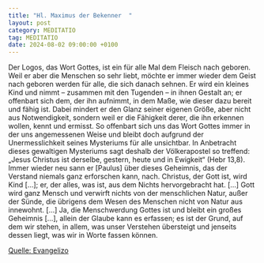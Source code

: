 ```yaml
---
title: "Hl. Maximus der Bekenner  "
layout: post
category: MEDITATIO
tag: MEDITATIO
date: 2024-08-02 09:00:00 +0100
---
```

Der Logos, das Wort Gottes, ist ein für alle Mal dem Fleisch nach geboren. Weil er aber die Menschen so sehr liebt, möchte er immer wieder dem Geist nach geboren werden für alle, die sich danach sehnen. Er wird ein kleines Kind und nimmt – zusammen mit den Tugenden – in ihnen Gestalt an; er offenbart sich dem, der ihn aufnimmt, in dem Maße, wie dieser dazu bereit und fähig ist.<!--more--> Dabei mindert er den Glanz seiner eigenen Größe, aber nicht aus Notwendigkeit, sondern weil er die Fähigkeit derer, die ihn erkennen wollen, kennt und ermisst.
So offenbart sich uns das Wort Gottes immer in der uns angemessenen Weise und bleibt doch aufgrund der Unermesslichkeit seines Mysteriums für alle unsichtbar. In Anbetracht dieses gewaltigen Mysteriums sagt deshalb der Völkerapostel so treffend: „Jesus Christus ist derselbe, gestern, heute und in Ewigkeit“ (Hebr 13,8). Immer wieder neu sann er [Paulus] über dieses Geheimnis, das der Verstand niemals ganz erforschen kann, nach. Christus, der Gott ist, wird Kind […]; er, der alles, was ist, aus dem Nichts hervorgebracht hat. […] Gott wird ganz Mensch und verwirft nichts von der menschlichen Natur, außer der Sünde, die übrigens dem Wesen des Menschen nicht von Natur aus innewohnt. […] Ja, die Menschwerdung Gottes ist und bleibt ein großes Geheimnis […], allein der Glaube kann es erfassen; es ist der Grund, auf dem wir stehen, in allem, was unser Verstehen übersteigt und jenseits dessen liegt, was wir in Worte fassen können.


[Quelle: Evangelizo](https://evangeliumtagfuertag.org/DE/gospel)